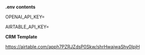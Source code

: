 **.env contents**

OPENAI_API_KEY=

AIRTABLE_API_KEY=

**CRM Template**

https://airtable.com/apph7PZRJZdsP0Skw/shrHwajwaShy0IpjH
